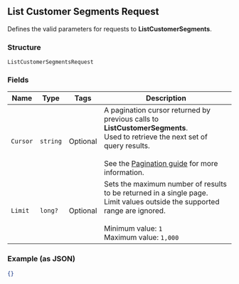 ## List Customer Segments Request

Defines the valid parameters for requests to __ListCustomerSegments__.

### Structure

`ListCustomerSegmentsRequest`

### Fields

| Name | Type | Tags | Description |
|  --- | --- | --- | --- |
| `Cursor` | `string` | Optional | A pagination cursor returned by previous calls to __ListCustomerSegments__.<br>Used to retrieve the next set of query results.<br><br>See the [Pagination guide](https://developer.squareup.com/docs/docs/working-with-apis/pagination) for more information. |
| `Limit` | `long?` | Optional | Sets the maximum number of results to be returned in a single page.<br>Limit values outside the supported range are ignored.<br><br>Minimum value: `1`<br>Maximum value: `1,000` |

### Example (as JSON)

```json
{}
```

